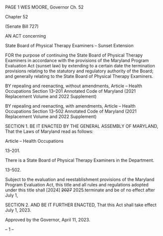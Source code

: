 PAGE 1
WES MOORE, Governor Ch. 52

Chapter 52

(Senate Bill 727)

AN ACT concerning

State Board of Physical Therapy Examiners – Sunset Extension

FOR the purpose of continuing the State Board of Physical Therapy Examiners in
accordance with the provisions of the Maryland Program Evaluation Act (sunset law)
by extending to a certain date the termination provisions relating to the statutory
and regulatory authority of the Board; and generally relating to the State Board of
Physical Therapy Examiners.

BY repealing and reenacting, without amendments,
Article – Health Occupations
Section 13–201
Annotated Code of Maryland
(2021 Replacement Volume and 2022 Supplement)

BY repealing and reenacting, with amendments,
Article – Health Occupations
Section 13–502
Annotated Code of Maryland
(2021 Replacement Volume and 2022 Supplement)

SECTION 1. BE IT ENACTED BY THE GENERAL ASSEMBLY OF MARYLAND,
That the Laws of Maryland read as follows:

Article – Health Occupations

13–201.

There is a State Board of Physical Therapy Examiners in the Department.

13–502.

Subject to the evaluation and reestablishment provisions of the Maryland Program
Evaluation Act, this title and all rules and regulations adopted under this title shall
[2024] ~~2027~~ 2025.terminate and be of no effect after July 1,

SECTION 2. AND BE IT FURTHER ENACTED, That this Act shall take effect July
1, 2023.

Approved by the Governor, April 11, 2023.

– 1 –